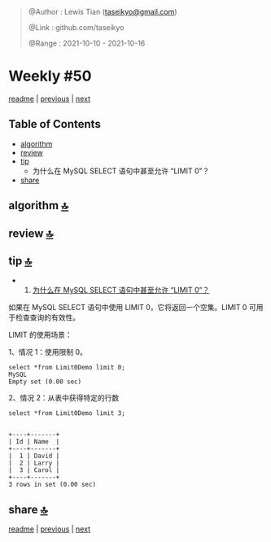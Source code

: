 > @Author  : Lewis Tian (taseikyo@gmail.com)
>
> @Link    : github.com/taseikyo
>
> @Range   : 2021-10-10 - 2021-10-16

# Weekly #50

[readme](../README.md) | [previous](202110W2.md) | [next](202110W4.md)

## Table of Contents

- [algorithm](#algorithm-)
- [review](#review-)
- [tip](#tip-)
    - 为什么在 MySQL SELECT 语句中甚至允许 “LIMIT 0”？
- [share](#share-)

## algorithm [🔝](#weekly-50)

## review [🔝](#weekly-50)

## tip [🔝](#weekly-50)

- 1. [为什么在 MySQL SELECT 语句中甚至允许 “LIMIT 0”？](https://www.nhooo.com/note/qa0uqs.html)

如果在 MySQL SELECT 语句中使用 LIMIT 0，它将返回一个空集。LIMIT 0 可用于检查查询的有效性。

LIMIT 的使用场景：

1、情况 1：使用限制 0。

```MySQL
select *from Limit0Demo limit 0;
MySQL
Empty set (0.00 sec)
```

2、情况 2：从表中获得特定的行数

```MySQL
select *from Limit0Demo limit 3;


+----+-------+
| Id | Name  |
+----+-------+
|  1 | David |
|  2 | Larry |
|  3 | Carol |
+----+-------+
3 rows in set (0.00 sec)
```

## share [🔝](#weekly-50)

[readme](../README.md) | [previous](202110W2.md) | [next](202110W4.md)
